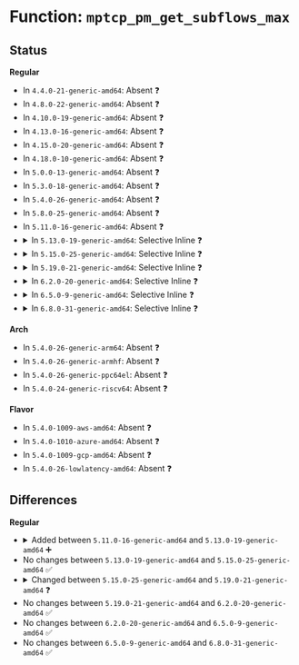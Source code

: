 # Function: <code>mptcp_pm_get_subflows_max</code>

## Status
<b>Regular</b>
<ul>
<li>
In <code>4.4.0-21-generic-amd64</code>: Absent ❓
</li>
<li>
In <code>4.8.0-22-generic-amd64</code>: Absent ❓
</li>
<li>
In <code>4.10.0-19-generic-amd64</code>: Absent ❓
</li>
<li>
In <code>4.13.0-16-generic-amd64</code>: Absent ❓
</li>
<li>
In <code>4.15.0-20-generic-amd64</code>: Absent ❓
</li>
<li>
In <code>4.18.0-10-generic-amd64</code>: Absent ❓
</li>
<li>
In <code>5.0.0-13-generic-amd64</code>: Absent ❓
</li>
<li>
In <code>5.3.0-18-generic-amd64</code>: Absent ❓
</li>
<li>
In <code>5.4.0-26-generic-amd64</code>: Absent ❓
</li>
<li>
In <code>5.8.0-25-generic-amd64</code>: Absent ❓
</li>
<li>
In <code>5.11.0-16-generic-amd64</code>: Absent ❓
</li>
<li>
<details>
<summary>In <code>5.13.0-19-generic-amd64</code>: Selective Inline ❓</summary>

```c
unsigned int mptcp_pm_get_subflows_max(struct mptcp_sock * msk)
```

```json
{
  "name": "mptcp_pm_get_subflows_max",
  "collision_type": "Unique Global",
  "inline_type": "Selective",
  "funcs": [
    {
      "addr": 18446744071591146725,
      "name": "mptcp_pm_get_subflows_max",
      "external": true,
      "loc": "net/mptcp/pm_netlink.c:240",
      "file": "net/mptcp/pm_netlink.c",
      "inline": "not declared, inlined",
      "caller_inline": [
        "net/mptcp/pm_netlink.c:mptcp_pm_nl_data_init",
        "net/mptcp/pm_netlink.c:mptcp_pm_nl_add_addr_received",
        "net/mptcp/pm_netlink.c:mptcp_pm_create_subflow_or_signal_addr"
      ],
      "caller_func": [
        "net/mptcp/pm.c:mptcp_pm_allow_new_subflow"
      ]
    }
  ],
  "symbols": [
    {
      "addr": 18446744071591133152,
      "name": "mptcp_pm_get_subflows_max",
      "section": ".text",
      "bind": "STB_GLOBAL",
      "size": 45
    }
  ]
}
```
</details>
</li>
<li>
<details>
<summary>In <code>5.15.0-25-generic-amd64</code>: Selective Inline ❓</summary>

```c
unsigned int mptcp_pm_get_subflows_max(struct mptcp_sock * msk)
```

```json
{
  "name": "mptcp_pm_get_subflows_max",
  "collision_type": "Unique Global",
  "inline_type": "Selective",
  "funcs": [
    {
      "addr": 18446744071591997317,
      "name": "mptcp_pm_get_subflows_max",
      "external": true,
      "loc": "net/mptcp/pm_netlink.c:240",
      "file": "net/mptcp/pm_netlink.c",
      "inline": "not declared, inlined",
      "caller_inline": [
        "net/mptcp/pm_netlink.c:mptcp_pm_nl_data_init",
        "net/mptcp/pm_netlink.c:mptcp_pm_nl_add_addr_received",
        "net/mptcp/pm_netlink.c:mptcp_pm_nl_add_addr_received",
        "net/mptcp/pm_netlink.c:mptcp_pm_create_subflow_or_signal_addr",
        "net/mptcp/pm_netlink.c:fill_remote_addresses_vec"
      ],
      "caller_func": [
        "net/mptcp/pm.c:mptcp_pm_allow_new_subflow"
      ]
    }
  ],
  "symbols": [
    {
      "addr": 18446744071591982688,
      "name": "mptcp_pm_get_subflows_max",
      "section": ".text",
      "bind": "STB_GLOBAL",
      "size": 45
    }
  ]
}
```
</details>
</li>
<li>
<details>
<summary>In <code>5.19.0-21-generic-amd64</code>: Selective Inline ❓</summary>

```c
unsigned int mptcp_pm_get_subflows_max(const struct mptcp_sock * msk)
```

```json
{
  "name": "mptcp_pm_get_subflows_max",
  "collision_type": "Unique Global",
  "inline_type": "Selective",
  "funcs": [
    {
      "addr": 18446744071593724554,
      "name": "mptcp_pm_get_subflows_max",
      "external": true,
      "loc": "net/mptcp/pm_netlink.c:226",
      "file": "net/mptcp/pm_netlink.c",
      "inline": "not declared, inlined",
      "caller_inline": [
        "net/mptcp/pm_netlink.c:mptcp_pm_nl_add_addr_received",
        "net/mptcp/pm_netlink.c:mptcp_pm_nl_add_addr_received",
        "net/mptcp/pm_netlink.c:mptcp_pm_create_subflow_or_signal_addr",
        "net/mptcp/pm_netlink.c:mptcp_pm_create_subflow_or_signal_addr",
        "net/mptcp/pm_netlink.c:mptcp_pm_nl_check_work_pending"
      ],
      "caller_func": [
        "net/mptcp/subflow.c:__mptcp_subflow_connect",
        "net/mptcp/pm.c:mptcp_pm_data_reset",
        "net/mptcp/pm.c:mptcp_pm_subflow_check_next",
        "net/mptcp/pm.c:mptcp_pm_allow_new_subflow",
        "net/mptcp/sockopt.c:mptcp_diag_fill_info"
      ]
    }
  ],
  "symbols": [
    {
      "addr": 18446744071593717200,
      "name": "mptcp_pm_get_subflows_max",
      "section": ".text",
      "bind": "STB_GLOBAL",
      "size": 58
    }
  ]
}
```
</details>
</li>
<li>
<details>
<summary>In <code>6.2.0-20-generic-amd64</code>: Selective Inline ❓</summary>

```c
unsigned int mptcp_pm_get_subflows_max(const struct mptcp_sock * msk)
```

```json
{
  "name": "mptcp_pm_get_subflows_max",
  "collision_type": "Unique Global",
  "inline_type": "Selective",
  "funcs": [
    {
      "addr": 18446744071595659482,
      "name": "mptcp_pm_get_subflows_max",
      "external": true,
      "loc": "net/mptcp/pm_netlink.c:226",
      "file": "net/mptcp/pm_netlink.c",
      "inline": "not declared, inlined",
      "caller_inline": [
        "net/mptcp/pm_netlink.c:mptcp_pm_nl_add_addr_received",
        "net/mptcp/pm_netlink.c:mptcp_pm_nl_add_addr_received",
        "net/mptcp/pm_netlink.c:mptcp_pm_create_subflow_or_signal_addr",
        "net/mptcp/pm_netlink.c:mptcp_pm_create_subflow_or_signal_addr",
        "net/mptcp/pm_netlink.c:mptcp_pm_nl_check_work_pending"
      ],
      "caller_func": [
        "net/mptcp/subflow.c:__mptcp_subflow_connect",
        "net/mptcp/pm.c:mptcp_pm_data_reset",
        "net/mptcp/pm.c:mptcp_pm_subflow_check_next",
        "net/mptcp/pm.c:mptcp_pm_allow_new_subflow",
        "net/mptcp/sockopt.c:mptcp_diag_fill_info"
      ]
    }
  ],
  "symbols": [
    {
      "addr": 18446744071595652288,
      "name": "mptcp_pm_get_subflows_max",
      "section": ".text",
      "bind": "STB_GLOBAL",
      "size": 58
    }
  ]
}
```
</details>
</li>
<li>
<details>
<summary>In <code>6.5.0-9-generic-amd64</code>: Selective Inline ❓</summary>

```c
unsigned int mptcp_pm_get_subflows_max(const struct mptcp_sock * msk)
```

```json
{
  "name": "mptcp_pm_get_subflows_max",
  "collision_type": "Unique Global",
  "inline_type": "Selective",
  "funcs": [
    {
      "addr": 18446744071596168506,
      "name": "mptcp_pm_get_subflows_max",
      "external": true,
      "loc": "net/mptcp/pm_netlink.c:214",
      "file": "net/mptcp/pm_netlink.c",
      "inline": "not declared, inlined",
      "caller_inline": [
        "net/mptcp/pm_netlink.c:mptcp_pm_nl_add_addr_received",
        "net/mptcp/pm_netlink.c:mptcp_pm_nl_add_addr_received",
        "net/mptcp/pm_netlink.c:mptcp_pm_create_subflow_or_signal_addr",
        "net/mptcp/pm_netlink.c:mptcp_pm_create_subflow_or_signal_addr",
        "net/mptcp/pm_netlink.c:mptcp_pm_nl_check_work_pending"
      ],
      "caller_func": [
        "net/mptcp/subflow.c:__mptcp_subflow_connect",
        "net/mptcp/pm.c:mptcp_pm_data_reset",
        "net/mptcp/pm.c:mptcp_pm_subflow_check_next",
        "net/mptcp/pm.c:mptcp_pm_allow_new_subflow",
        "net/mptcp/sockopt.c:mptcp_diag_fill_info"
      ]
    }
  ],
  "symbols": [
    {
      "addr": 18446744071596161040,
      "name": "mptcp_pm_get_subflows_max",
      "section": ".text",
      "bind": "STB_GLOBAL",
      "size": 58
    }
  ]
}
```
</details>
</li>
<li>
<details>
<summary>In <code>6.8.0-31-generic-amd64</code>: Selective Inline ❓</summary>

```c
unsigned int mptcp_pm_get_subflows_max(const struct mptcp_sock * msk)
```

```json
{
  "name": "mptcp_pm_get_subflows_max",
  "collision_type": "Unique Global",
  "inline_type": "Selective",
  "funcs": [
    {
      "addr": 18446744071597040058,
      "name": "mptcp_pm_get_subflows_max",
      "external": true,
      "loc": "net/mptcp/pm_netlink.c:215",
      "file": "net/mptcp/pm_netlink.c",
      "inline": "not declared, inlined",
      "caller_inline": [
        "net/mptcp/pm_netlink.c:mptcp_pm_nl_add_addr_received",
        "net/mptcp/pm_netlink.c:mptcp_pm_nl_add_addr_received",
        "net/mptcp/pm_netlink.c:mptcp_pm_create_subflow_or_signal_addr",
        "net/mptcp/pm_netlink.c:fill_remote_addresses_vec",
        "net/mptcp/pm_netlink.c:mptcp_pm_nl_check_work_pending"
      ],
      "caller_func": [
        "net/mptcp/subflow.c:__mptcp_subflow_connect",
        "net/mptcp/pm.c:mptcp_pm_data_reset",
        "net/mptcp/pm.c:mptcp_pm_subflow_check_next",
        "net/mptcp/pm.c:mptcp_pm_allow_new_subflow",
        "net/mptcp/sockopt.c:mptcp_diag_fill_info"
      ]
    }
  ],
  "symbols": [
    {
      "addr": 18446744071597035504,
      "name": "mptcp_pm_get_subflows_max",
      "section": ".text",
      "bind": "STB_GLOBAL",
      "size": 58
    }
  ]
}
```
</details>
</li>
</ul>
<b>Arch</b>
<ul>
<li>
In <code>5.4.0-26-generic-arm64</code>: Absent ❓
</li>
<li>
In <code>5.4.0-26-generic-armhf</code>: Absent ❓
</li>
<li>
In <code>5.4.0-26-generic-ppc64el</code>: Absent ❓
</li>
<li>
In <code>5.4.0-24-generic-riscv64</code>: Absent ❓
</li>
</ul>
<b>Flavor</b>
<ul>
<li>
In <code>5.4.0-1009-aws-amd64</code>: Absent ❓
</li>
<li>
In <code>5.4.0-1010-azure-amd64</code>: Absent ❓
</li>
<li>
In <code>5.4.0-1009-gcp-amd64</code>: Absent ❓
</li>
<li>
In <code>5.4.0-26-lowlatency-amd64</code>: Absent ❓
</li>
</ul>

## Differences
<b>Regular</b>
<ul>
<li>
<details>
<summary>Added between <code>5.11.0-16-generic-amd64</code> and <code>5.13.0-19-generic-amd64</code> ➕</summary>

```c
unsigned int mptcp_pm_get_subflows_max(struct mptcp_sock * msk)
```
</details>
</li>
<li>
No changes between <code>5.13.0-19-generic-amd64</code> and <code>5.15.0-25-generic-amd64</code> ✅
</li>
<li>
<details>
<summary>Changed between <code>5.15.0-25-generic-amd64</code> and <code>5.19.0-21-generic-amd64</code> ❓</summary>
<ul>
<li>
<b>Param type changed. </b>
<code>struct mptcp_sock * msk</code> ➡️ <code>const struct mptcp_sock * msk</code>
</li>
</ul>
</details>
</li>
<li>
No changes between <code>5.19.0-21-generic-amd64</code> and <code>6.2.0-20-generic-amd64</code> ✅
</li>
<li>
No changes between <code>6.2.0-20-generic-amd64</code> and <code>6.5.0-9-generic-amd64</code> ✅
</li>
<li>
No changes between <code>6.5.0-9-generic-amd64</code> and <code>6.8.0-31-generic-amd64</code> ✅
</li>
</ul>
